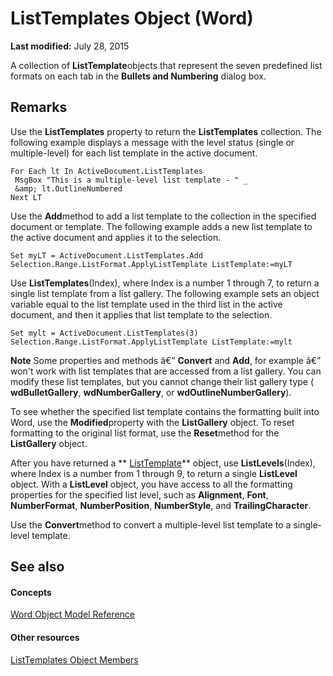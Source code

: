 
# ListTemplates Object (Word)

 **Last modified:** July 28, 2015

A collection of  **ListTemplate**objects that represent the seven predefined list formats on each tab in the  **Bullets and Numbering** dialog box.

## Remarks

Use the  **ListTemplates** property to return the **ListTemplates** collection. The following example displays a message with the level status (single or multiple-level) for each list template in the active document.


```
For Each lt In ActiveDocument.ListTemplates 
 MsgBox "This is a multiple-level list template - " _ 
 &amp; lt.OutlineNumbered 
Next LT
```

Use the  **Add**method to add a list template to the collection in the specified document or template. The following example adds a new list template to the active document and applies it to the selection.




```
Set myLT = ActiveDocument.ListTemplates.Add 
Selection.Range.ListFormat.ApplyListTemplate ListTemplate:=myLT
```

Use  **ListTemplates**(Index), where Index is a number 1 through 7, to return a single list template from a list gallery. The following example sets an object variable equal to the list template used in the third list in the active document, and then it applies that list template to the selection.




```
Set mylt = ActiveDocument.ListTemplates(3) 
Selection.Range.ListFormat.ApplyListTemplate ListTemplate:=mylt
```


 **Note**  Some properties and methods â€”  **Convert** and **Add**, for example â€” won't work with list templates that are accessed from a list gallery. You can modify these list templates, but you cannot change their list gallery type ( **wdBulletGallery**,  **wdNumberGallery**, or  **wdOutlineNumberGallery**).

To see whether the specified list template contains the formatting built into Word, use the  **Modified**property with the  **ListGallery** object. To reset formatting to the original list format, use the **Reset**method for the  **ListGallery** object.

After you have returned a  ** [ListTemplate](d5e339f7-5798-305b-a6b0-6b572d9112f4.md)** object, use **ListLevels**(Index), where Index is a number from 1 through 9, to return a single  **ListLevel** object. With a **ListLevel** object, you have access to all the formatting properties for the specified list level, such as **Alignment**,  **Font**,  **NumberFormat**,  **NumberPosition**,  **NumberStyle**, and  **TrailingCharacter**.

Use the  **Convert**method to convert a multiple-level list template to a single-level template.


## See also


#### Concepts


 [Word Object Model Reference](be452561-b436-bb9b-6f94-3faa9a74a6fd.md)
#### Other resources


 [ListTemplates Object Members](84ac5042-9c95-927d-8a85-adedb8178f4a.md)
